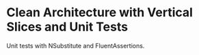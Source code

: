 # Clean Architecture with Vertical Slices and Unit Tests

Unit tests with NSubstitute and FluentAssertions.

